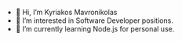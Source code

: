 - 👋 Hi, I’m Kyriakos Mavronikolas
- 👀 I’m interested in Software Developer positions.
- 🌱 I’m currently learning Node.js for personal use.

<!---
KyriakosM95/KyriakosM95 is a ✨ special ✨ repository because its `README.md` (this file) appears on your GitHub profile.
You can click the Preview link to take a look at your changes.
--->
